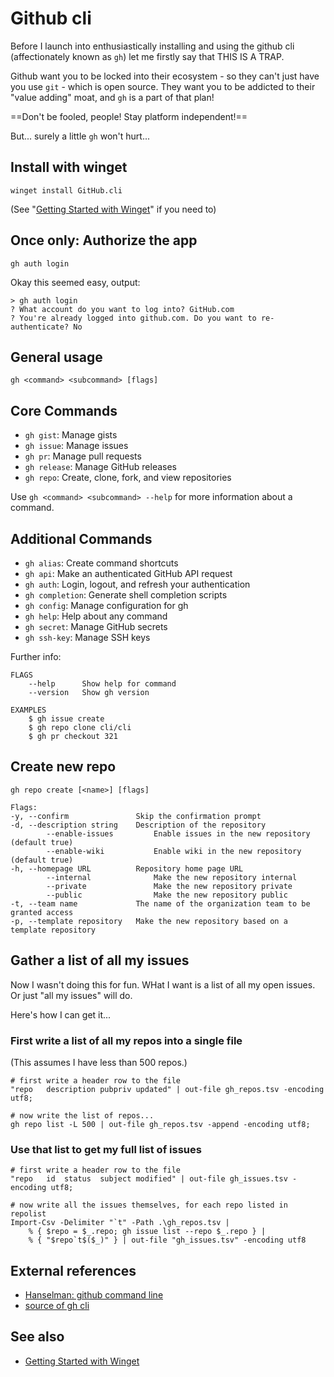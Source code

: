 # Github cli

Before I launch into enthusiastically installing and using the github cli (affectionately known as `gh`) let me firstly say that THIS IS A TRAP.

Github want you to be locked into their ecosystem - so they can't just have you use `git` - which is open source. They want you to be addicted to their "value adding" moat, and `gh` is a part of that plan!

==Don't be fooled, people! Stay platform independent!==

But... surely a little `gh` won't hurt...

## Install with winget

	winget install GitHub.cli

(See "[Getting Started with Winget](../winget/getting_started.md)" if you need to)


## Once only: Authorize the app

	gh auth login

Okay this seemed easy, output:

	> gh auth login
	? What account do you want to log into? GitHub.com
	? You're already logged into github.com. Do you want to re-authenticate? No

## General usage

	gh <command> <subcommand> [flags]

## Core Commands

- `gh gist`:       Manage gists
- `gh issue`:      Manage issues
- `gh pr`:         Manage pull requests
- `gh release`:    Manage GitHub releases
- `gh repo`:       Create, clone, fork, and view repositories

Use `gh <command> <subcommand> --help` for more information about a command.

## Additional Commands

- `gh alias`:      Create command shortcuts
- `gh api`:        Make an authenticated GitHub API request
- `gh auth`:       Login, logout, and refresh your authentication
- `gh completion`: Generate shell completion scripts
- `gh config`:     Manage configuration for gh
- `gh help`:       Help about any command
- `gh secret`:     Manage GitHub secrets
- `gh ssh-key`:    Manage SSH keys

Further info:

	FLAGS
		--help      Show help for command
		--version   Show gh version

	EXAMPLES
		$ gh issue create
		$ gh repo clone cli/cli
		$ gh pr checkout 321

## Create new repo


	gh repo create [<name>] [flags]

```plaintext
Flags:
-y,	--confirm               Skip the confirmation prompt
-d,	--description string    Description of the repository
		--enable-issues         Enable issues in the new repository (default true)
		--enable-wiki           Enable wiki in the new repository (default true)
-h,	--homepage URL          Repository home page URL
		--internal              Make the new repository internal
		--private               Make the new repository private
		--public                Make the new repository public
-t,	--team name             The name of the organization team to be granted access
-p,	--template repository   Make the new repository based on a template repository
```

## Gather a list of all my issues

Now I wasn't doing this for fun. WHat I want is a list of all my open issues. Or just "all my issues" will do.

Here's how I can get it...

### First write a list of all my repos into a single file

(This assumes I have less than 500 repos.)

	# first write a header row to the file
	"repo	description	pubpriv	updated" | out-file gh_repos.tsv -encoding utf8;

	# now write the list of repos...
	gh repo list -L 500 | out-file gh_repos.tsv -append -encoding utf8;


### Use that list to get my full list of issues

	# first write a header row to the file
	"repo	id	status	subject	modified" | out-file gh_issues.tsv -encoding utf8;

	# now write all the issues themselves, for each repo listed in repolist
	Import-Csv -Delimiter "`t" -Path .\gh_repos.tsv |
		% { $repo = $_.repo; gh issue list --repo $_.repo } |
		% { "$repo`t$($_)" } | out-file "gh_issues.tsv" -encoding utf8



## External references

- [Hanselman: github command line](https://www.hanselman.com/blog/dont-forget-about-the-github-command-line)
- [source of gh cli](https://github.com/cli/cli)

## See also

- [Getting Started with Winget](../winget/getting_started.md)